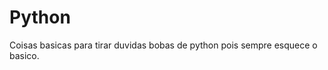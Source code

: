   <h1>Python</h1>
<p>Coisas basicas para tirar duvidas bobas de python
pois sempre esquece o basico.</p>
